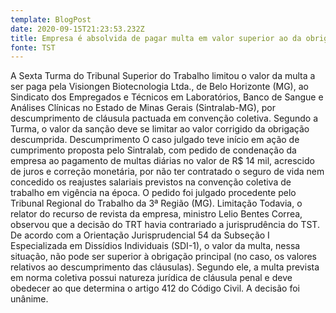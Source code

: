 ```yaml
---
template: BlogPost
date: 2020-09-15T21:23:53.232Z
title: Empresa é absolvida de pagar multa em valor superior ao da obrigação principal
fonte: TST
---
```

A Sexta Turma do Tribunal Superior do Trabalho limitou o valor da multa a ser paga pela Visiongen Biotecnologia Ltda., de Belo Horizonte (MG), ao Sindicato dos Empregados e Técnicos em Laboratórios, Banco de Sangue e Análises Clínicas no Estado de Minas Gerais (Sintralab-MG), por descumprimento de cláusula pactuada em convenção coletiva. Segundo a Turma, o valor da sanção deve se limitar ao valor corrigido da obrigação descumprida. Descumprimento O caso julgado teve início em ação de cumprimento proposta pelo Sintralab, com pedido de condenação da empresa ao pagamento de multas diárias no valor de R$ 14 mil, acrescido de juros e correção monetária, por não ter contratado o seguro de vida nem concedido os reajustes salariais previstos na convenção coletiva de trabalho em vigência na época. O pedido foi julgado procedente pelo Tribunal Regional do Trabalho da 3ª Região (MG). Limitação Todavia, o relator do recurso de revista da empresa, ministro Lelio Bentes Correa, observou que a decisão do TRT havia contrariado a jurisprudência do TST. De acordo com a Orientação Jurisprudencial 54 da Subseção I Especializada em Dissídios Individuais (SDI-1), o valor da multa, nessa situação, não pode ser superior à obrigação principal (no caso, os valores relativos ao descumprimento das cláusulas). Segundo ele, a multa prevista em norma coletiva possui natureza jurídica de cláusula penal e deve obedecer ao que determina o artigo 412 do Código Civil. A decisão foi unânime.